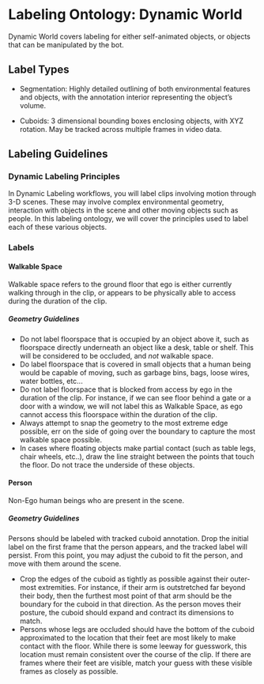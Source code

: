 # Labeling Ontology: Dynamic World
Dynamic World covers labeling for either self-animated objects, or objects that can be manipulated by the bot.

## Label Types
- Segmentation: Highly detailed outlining of both environmental features and objects, with the annotation interior representing the object’s volume.

- Cuboids: 3 dimensional bounding boxes enclosing objects, with XYZ rotation. May be tracked across multiple frames in video data.

## Labeling Guidelines
### Dynamic Labeling Principles
In Dynamic Labeling workflows, you will label clips involving motion through 3-D scenes. These may involve complex environmental geometry, interaction with objects in the scene and other moving objects such as people.
In this labeling ontology, we will cover the principles used to label each of these various objects.

### Labels
#### **Walkable Space**
Walkable space refers to the ground floor that ego is either currently walking through in the clip, or appears to be physically able to access during the duration of the clip.
##### *Geometry Guidelines*
- Do not label floorspace that is occupied by an object above it, such as floorspace directly underneath an object like a desk, table or shelf. This will be considered to be occluded, and *not* walkable space.
- Do label floorspace that is covered in small objects that a human being would be capable of moving, such as garbage bins, bags, loose wires, water bottles, etc...
- Do not label floorspace that is blocked from access by ego in the duration of the clip. For instance, if we can see floor behind a gate or a door with a window, we will not label this as Walkable Space, as ego cannot access this floorspace within the duration of the clip.
- Always attempt to snap the geometry to the most extreme edge possible, err on the side of going over the boundary to capture the most walkable space possible. 
- In cases where floating objects make partial contact (such as table legs, chair wheels, etc..), draw the line straight between the points that touch the floor. Do not trace the underside of these objects.


#### **Person**
Non-Ego human beings who are present in the scene.
##### *Geometry Guidelines*
Persons should be labeled with tracked cuboid annotation. Drop the initial label on the first frame that the person appears, and the tracked label will persist. From this point, you may adjust the cuboid to fit the person, and move with them around the scene.
- Crop the edges of the cuboid as tightly as possible against their outer-most extremities. For instance, if their arm is outstretched far beyond their body, then the furthest most point of that arm should be the boundary for the cuboid in that direction. As the person moves their posture, the cuboid should expand and contract its dimensions to match.
- Persons whose legs are occluded should have the bottom of the cuboid approximated to the location that their feet are most likely to make contact with the floor. While there is some leeway for guesswork, this location must remain consistent over the course of the clip. If there are frames where their feet are visible, match your guess with these visible frames as closely as possible.
